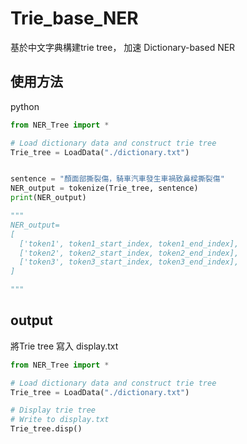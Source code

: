 # Trie_base_NER

基於中文字典構建trie tree， 加速 Dictionary-based NER

## 使用方法

python
```python
from NER_Tree import *

# Load dictionary data and construct trie tree
Trie_tree = LoadData("./dictionary.txt")


sentence = "顏面部撕裂傷，騎車汽車發生車禍致鼻樑撕裂傷"
NER_output = tokenize(Trie_tree, sentence)
print(NER_output)

"""
NER_output=
[
  ['token1', token1_start_index, token1_end_index],
  ['token2', token2_start_index, token2_end_index],
  ['token3', token3_start_index, token3_end_index],
]

"""

```

## output

將Trie tree 寫入 display.txt

```python
from NER_Tree import *

# Load dictionary data and construct trie tree
Trie_tree = LoadData("./dictionary.txt")

# Display trie tree
# Write to display.txt
Trie_tree.disp()
```
